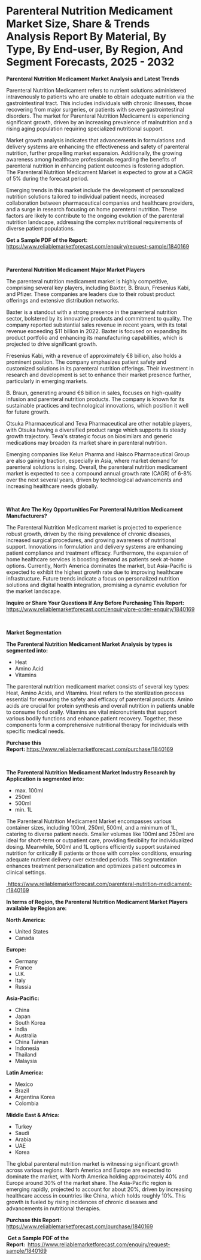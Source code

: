 <p><h1>Parenteral Nutrition Medicament Market Size, Share & Trends Analysis Report By Material, By Type, By End-user, By Region, And Segment Forecasts, 2025 - 2032</h1></p><p><strong>Parenteral Nutrition Medicament Market Analysis and Latest Trends</strong></p>
<p><p>Parenteral Nutrition Medicament refers to nutrient solutions administered intravenously to patients who are unable to obtain adequate nutrition via the gastrointestinal tract. This includes individuals with chronic illnesses, those recovering from major surgeries, or patients with severe gastrointestinal disorders. The market for Parenteral Nutrition Medicament is experiencing significant growth, driven by an increasing prevalence of malnutrition and a rising aging population requiring specialized nutritional support.</p><p>Market growth analysis indicates that advancements in formulations and delivery systems are enhancing the effectiveness and safety of parenteral nutrition, further propelling market expansion. Additionally, the growing awareness among healthcare professionals regarding the benefits of parenteral nutrition in enhancing patient outcomes is fostering adoption. The Parenteral Nutrition Medicament Market is expected to grow at a CAGR of 5% during the forecast period.</p><p>Emerging trends in this market include the development of personalized nutrition solutions tailored to individual patient needs, increased collaboration between pharmaceutical companies and healthcare providers, and a surge in research focusing on home parenteral nutrition. These factors are likely to contribute to the ongoing evolution of the parenteral nutrition landscape, addressing the complex nutritional requirements of diverse patient populations.</p></p>
<p><strong>Get a Sample PDF of the Report:&nbsp;</strong> <a href="https://www.reliablemarketforecast.com/enquiry/request-sample/1840169?utm_campaign=3170&utm_medium=2&utm_source=Github&utm_content=ia&utm_term=19042025&utm_id=parenteral-nutrition-medicament">https://www.reliablemarketforecast.com/enquiry/request-sample/1840169</a></p>
<p>&nbsp;</p>
<p><strong>Parenteral Nutrition Medicament Major Market Players</strong></p>
<p><p>The parenteral nutrition medicament market is highly competitive, comprising several key players, including Baxter, B. Braun, Fresenius Kabi, and Pfizer. These companies are leaders due to their robust product offerings and extensive distribution networks.</p><p>Baxter is a standout with a strong presence in the parenteral nutrition sector, bolstered by its innovative products and commitment to quality. The company reported substantial sales revenue in recent years, with its total revenue exceeding $11 billion in 2022. Baxter is focused on expanding its product portfolio and enhancing its manufacturing capabilities, which is projected to drive significant growth.</p><p>Fresenius Kabi, with a revenue of approximately €8 billion, also holds a prominent position. The company emphasizes patient safety and customized solutions in its parenteral nutrition offerings. Their investment in research and development is set to enhance their market presence further, particularly in emerging markets.</p><p>B. Braun, generating around €6 billion in sales, focuses on high-quality infusion and parenteral nutrition products. The company is known for its sustainable practices and technological innovations, which position it well for future growth.</p><p>Otsuka Pharmaceutical and Teva Pharmaceutical are other notable players, with Otsuka having a diversified product range which supports its steady growth trajectory. Teva's strategic focus on biosimilars and generic medications may broaden its market share in parenteral nutrition.</p><p>Emerging companies like Kelun Pharma and Haisco Pharmaceutical Group are also gaining traction, especially in Asia, where market demand for parenteral solutions is rising. Overall, the parenteral nutrition medicament market is expected to see a compound annual growth rate (CAGR) of 6-8% over the next several years, driven by technological advancements and increasing healthcare needs globally.</p></p>
<p>&nbsp;</p>
<p><strong>What Are The Key Opportunities For Parenteral Nutrition Medicament Manufacturers?</strong></p>
<p><p>The Parenteral Nutrition Medicament market is projected to experience robust growth, driven by the rising prevalence of chronic diseases, increased surgical procedures, and growing awareness of nutritional support. Innovations in formulation and delivery systems are enhancing patient compliance and treatment efficacy. Furthermore, the expansion of home healthcare services is boosting demand as patients seek at-home options. Currently, North America dominates the market, but Asia-Pacific is expected to exhibit the highest growth rate due to improving healthcare infrastructure. Future trends indicate a focus on personalized nutrition solutions and digital health integration, promising a dynamic evolution for the market landscape.</p></p>
<p><strong>Inquire or Share Your Questions If Any Before Purchasing This Report:</strong> <a href="https://www.reliablemarketforecast.com/enquiry/pre-order-enquiry/1840169?utm_campaign=3170&utm_medium=2&utm_source=Github&utm_content=ia&utm_term=19042025&utm_id=parenteral-nutrition-medicament">https://www.reliablemarketforecast.com/enquiry/pre-order-enquiry/1840169</a></p>
<p>&nbsp;</p>
<p><strong>Market Segmentation</strong></p>
<p><strong>The Parenteral Nutrition Medicament Market Analysis by types is segmented into:</strong></p>
<p><ul><li>Heat</li><li>Amino Acid</li><li>Vitamins</li></ul></p>
<p><p>The parenteral nutrition medicament market consists of several key types: Heat, Amino Acids, and Vitamins. Heat refers to the sterilization process essential for ensuring the safety and efficacy of parenteral products. Amino acids are crucial for protein synthesis and overall nutrition in patients unable to consume food orally. Vitamins are vital micronutrients that support various bodily functions and enhance patient recovery. Together, these components form a comprehensive nutritional therapy for individuals with specific medical needs.</p></p>
<p><strong>Purchase this Report:&nbsp;</strong><a href="https://www.reliablemarketforecast.com/purchase/1840169?utm_campaign=3170&utm_medium=2&utm_source=Github&utm_content=ia&utm_term=19042025&utm_id=parenteral-nutrition-medicament">https://www.reliablemarketforecast.com/purchase/1840169</a></p>
<p>&nbsp;</p>
<p><strong>The Parenteral Nutrition Medicament Market Industry Research by Application is segmented into:</strong></p>
<p><ul><li>max. 100ml</li><li>250ml</li><li>500ml</li><li>min. 1L</li></ul></p>
<p><p>The Parenteral Nutrition Medicament Market encompasses various container sizes, including 100ml, 250ml, 500ml, and a minimum of 1L, catering to diverse patient needs. Smaller volumes like 100ml and 250ml are ideal for short-term or outpatient care, providing flexibility for individualized dosing. Meanwhile, 500ml and 1L options efficiently support sustained nutrition for critically ill patients or those with complex conditions, ensuring adequate nutrient delivery over extended periods. This segmentation enhances treatment personalization and optimizes patient outcomes in clinical settings.</p></p>
<p><a href="https://www.reliablemarketforecast.com/parenteral-nutrition-medicament-r1840169?utm_campaign=3170&utm_medium=2&utm_source=Github&utm_content=ia&utm_term=19042025&utm_id=parenteral-nutrition-medicament">&nbsp;https://www.reliablemarketforecast.com/parenteral-nutrition-medicament-r1840169</a></p>
<p><strong>In terms of Region, the Parenteral Nutrition Medicament Market Players available by Region are:</strong></p>
<p>
    <p> <strong> North America: </strong>
        <ul>
            <li>United States</li>
            <li>Canada</li>
        </ul>
        </p> 
    <p> <strong> Europe: </strong>
        <ul>
            <li>Germany</li>
            <li>France</li>
            <li>U.K.</li>
            <li>Italy</li>
            <li>Russia</li>
        </ul>
        </p> 
    <p> <strong> Asia-Pacific: </strong>
        <ul>
            <li>China</li>
            <li>Japan</li>
            <li>South Korea</li>
            <li>India</li>
            <li>Australia</li>
            <li>China Taiwan</li>
            <li>Indonesia</li>
            <li>Thailand</li>
            <li>Malaysia</li>
        </ul>
        </p> 
    <p> <strong> Latin America: </strong>
        <ul>
            <li>Mexico</li>
            <li>Brazil</li>
            <li>Argentina Korea</li>
            <li>Colombia</li>
        </ul>
        </p> 
    <p> <strong> Middle East & Africa: </strong>
        <ul>
            <li>Turkey</li>
            <li>Saudi</li>
            <li>Arabia</li>
            <li>UAE</li>
            <li>Korea</li>
        </ul>
    </p>
    </p>
<p><p>The global parenteral nutrition market is witnessing significant growth across various regions. North America and Europe are expected to dominate the market, with North America holding approximately 40% and Europe around 30% of the market share. The Asia-Pacific region is emerging rapidly, projected to account for about 20%, driven by increasing healthcare access in countries like China, which holds roughly 10%. This growth is fueled by rising incidences of chronic diseases and advancements in nutritional therapies.</p></p>
<p><strong>Purchase this Report: </strong><a href="https://www.reliablemarketforecast.com/purchase/1840169?utm_campaign=3170&utm_medium=2&utm_source=Github&utm_content=ia&utm_term=19042025&utm_id=parenteral-nutrition-medicament">https://www.reliablemarketforecast.com/purchase/1840169</a></p>
<p>&nbsp;<strong>Get a Sample PDF of the Report:&nbsp;&nbsp;</strong><a href="https://www.reliablemarketforecast.com/enquiry/request-sample/1840169?utm_campaign=3170&utm_medium=2&utm_source=Github&utm_content=ia&utm_term=19042025&utm_id=parenteral-nutrition-medicament">https://www.reliablemarketforecast.com/enquiry/request-sample/1840169</a></p>
<p><strong></strong></p>
<p><p></p><p></p><p></p></p>